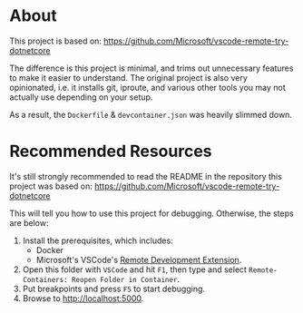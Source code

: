 # About

This project is based on:
  https://github.com/Microsoft/vscode-remote-try-dotnetcore

The difference is this project is minimal, and trims out unnecessary features to make it easier to understand. The original project is also very opinionated, i.e. it installs git, iproute, and various other tools you may not actually use depending on your setup.

As a result, the `Dockerfile` & `devcontainer.json` was heavily slimmed down.

# Recommended Resources

It's still strongly recommended to read the README in the repository this project was based on:
  https://github.com/Microsoft/vscode-remote-try-dotnetcore

This will tell you how to use this project for debugging. Otherwise, the steps are below:

1. Install the prerequisites, which includes:
   * Docker
   * Microsoft's VSCode's [Remote Development Extension](https://github.com/Microsoft/vscode-remote-try-dotnetcore).
2. Open this folder with `VSCode` and hit `F1`, then type and select `Remote-Containers: Reopen Folder in Container`.
3. Put breakpoints and press `F5` to start debugging.
4. Browse to [http://localhost:5000](http://localhost:5000).
